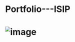 ﻿# Portfolio---ISIP
# ![image](https://github.com/user-attachments/assets/7d9f75a9-a90e-4185-a37d-9515b9a177a0)
